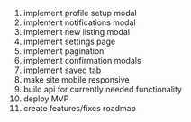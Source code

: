1. implement profile setup modal
2. implement notifications modal
3. implement new listing modal
4. implement settings page
5. implement pagination
6. implement confirmation modals
7. implement saved tab
8. make site mobile responsive
9. build api for currently needed functionality
10. deploy MVP
11. create features/fixes roadmap
